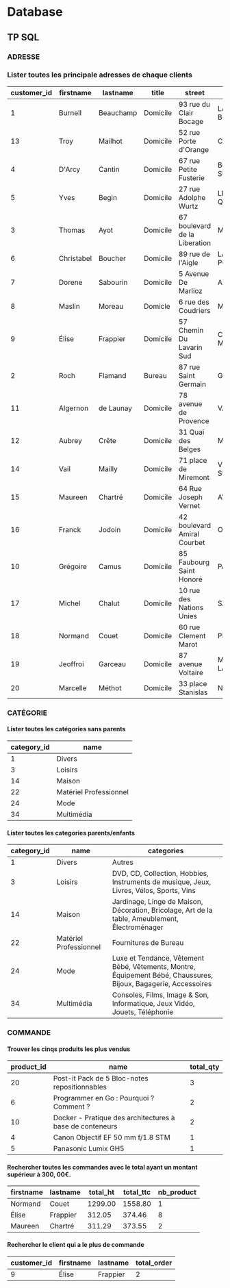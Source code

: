 # Database

## TP SQL

### ADRESSE

### Lister toutes les principale adresses de chaque clients

| customer_id | firstname  | lastname  | title    | street                        | city               | country | zipcode | is_main |
| ----------- | ---------- | --------- | -------- | ----------------------------- | ------------------ | ------- | ------- | ------- |
| 1           | Burnell    | Beauchamp | Domicile | 93 rue du Clair Bocage        | LA TESTE-DE-BUCH   | France  | 33260   | 1       |
| 13          | Troy       | Mailhot   | Domicile | 52 rue Porte d'Orange         | CAYENNE            | France  | 97300   | 1       |
| 4           | D'Arcy     | Cantin    | Domicile | 67 rue Petite Fusterie        | BOULOGNE-SUR-MER   | France  | 62200   | 1       |
| 5           | Yves       | Begin     | Domicile | 27 rue Adolphe Wurtz          | LE PETIT-QUEVILLY  | France  | 76140   | 1       |
| 3           | Thomas     | Ayot      | Domicile | 67 boulevard de la Liberation | MARSEILLE          | France  | 13015   | 1       |
| 6           | Christabel | Boucher   | Domicile | 89 rue de l'Aigle             | LA POSSESSION      | France  | 97419   | 1       |
| 7           | Dorene     | Sabourin  | Domicile | 5 Avenue De Marlioz           | ANTIBES            | France  | 06600   | 1       |
| 8           | Maslin     | Moreau    | Domicle  | 6 rue des Coudriers           | MULHOUSE           | France  | 68200   | 1       |
| 9           | Élise      | Frappier  | Domicile | 57 Chemin Du Lavarin Sud      | CAGNES-SUR-MER     | France  | 06800   | 1       |
| 2           | Roch       | Flamand   | Bureau   | 87 rue Saint Germain          | GENNEVILLIERS      | France  | 92230   | 1       |
| 11          | Algernon   | de Launay | Domicile | 78 avenue de Provence         | VANNES             | France  | 56000   | 1       |
| 12          | Aubrey     | Crête     | Domicile | 31 Quai des Belges            | MARTIGUES          | France  | 13500   | 1       |
| 14          | Vail       | Mailly    | Domicile | 71 place de Miremont          | VILLENEUVE-SUR-LOT | France  | 47300   | 1       |
| 15          | Maureen    | Chartré   | Domicile | 64 Rue Joseph Vernet          | AVIGNON            | France  | 84000   | 1       |
| 16          | Franck     | Jodoin    | Domicile | 42 boulevard Amiral Courbet   | OULLINS            | France  | 69600   | 1       |
| 10          | Grégoire   | Camus     | Domicile | 85 Faubourg Saint Honoré      | PARIS              | France  | 75019   | 1       |
| 17          | Michel     | Chalut    | Domicile | 10 rue des Nations Unies      | SAINT-CLOUD        | France  | 92210   | 1       |
| 18          | Normand    | Couet     | Domicile | 60 rue Clement Marot          | PERPIGNAN          | France  | 66000   | 1       |
| 19          | Jeoffroi   | Garceau   | Domicile | 87 avenue Voltaire            | MAISONS-LAFFITTE   | France  | 78600   | 1       |
| 20          | Marcelle   | Méthot    | Domicile | 33 place Stanislas            | NANTERRE           | France  | 92000   | 1       |

### CATÉGORIE

#### Lister toutes les catégories sans parents
| category_id | name                   |
| ----------- | ---------------------- |
| 1           | Divers                 |
| 3           | Loisirs                |
| 14          | Maison                 |
| 22          | Matériel Professionnel |
| 24          | Mode                   |
| 34          | Multimédia             |

#### Lister toutes les categories parents/enfants

| category_id | name                   | categories                                                                                                      |
| ----------- | ---------------------- | --------------------------------------------------------------------------------------------------------------- |
| 1           | Divers                 | Autres                                                                                                          |
| 3           | Loisirs                | DVD, CD, Collection, Hobbies, Instruments de musique, Jeux, Livres, Vélos, Sports, Vins                         |
| 14          | Maison                 | Jardinage, Linge de Maison, Décoration, Bricolage, Art de la table, Ameublement, Électroménager                 |
| 22          | Matériel Professionnel | Fournitures de Bureau                                                                                           |
| 24          | Mode                   | Luxe et Tendance, Vêtement Bébé, Vêtements, Montre, Équipement Bébé, Chaussures, Bijoux, Bagagerie, Accessoires |
| 34          | Multimédia             | Consoles, Films, Image & Son, Informatique, Jeux Vidéo, Jouets, Téléphonie                                      |

### COMMANDE

#### Trouver les cinqs produits les plus vendus

| product_id | name                                                                                                    | total_qty |
| ---------- | ------------------------------------------------------------------------------------------------------- | --------- |
| 20         | Post-it Pack de 5 Bloc-notes repositionnables                                                           | 3         |
| 6          | Programmer en Go : Pourquoi ? Comment ?                                                                 | 2         |
| 10         | Docker - Pratique des architectures à base de conteneurs                                                | 2         |
| 4          | Canon Objectif EF 50 mm f/1.8 STM                                                                       | 1         |
| 5          | Panasonic Lumix GH5                                                                                     | 1         |

#### Rechercher toutes les commandes avec le total ayant un montant supérieur à 300, 00€.

| firstname   | lastname   | total_ht   | total_ttc   | nb_product   |
| ----------- | ---------- | ---------- | ----------- | ------------ |
| Normand     | Couet      | 1299.00    | 1558.80     | 1            |
| Élise       | Frappier   | 312.05     | 374.46      | 8            |
| Maureen     | Chartré    | 311.29     | 373.55      | 2            |

#### Rechercher le client qui a le plus de commande

| customer_id   | firstname   | lastname   | total_order   |
| ------------- | ----------- | ---------- | ------------- |
| 9             | Élise       | Frappier   | 2             |

